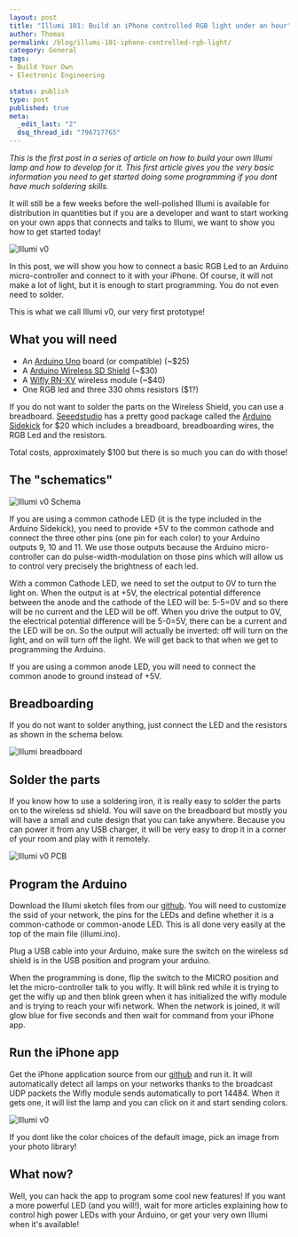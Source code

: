 ```yaml
--- 
layout: post
title: "Illumi 101: Build an iPhone controlled RGB light under an hour"
author: Thomas
permalink: /blog/illumi-101-iphone-controlled-rgb-light/
category: General
tags: 
- Build Your Own
- Electronic Engineering

status: publish
type: post
published: true
meta: 
  _edit_last: "2"
  dsq_thread_id: "796717765"
---
```


_This is the first post in a series of article on how to build your own Illumi lamp and how to develop for it. This first article gives you the very basic information you need to get started doing some programming if you dont have much soldering skills._

It will still be a few weeks before the well-polished Illumi is available for distribution in quantities but if you are a developer and want to start working on your own apps that connects and talks to Illumi, we want to show you how to get started today!

![Illumi v0](http://www.tbideas.com/blog/wp-content/uploads/2012/08/illumi-v0.jpg)

In this post, we will show you how to connect a basic RGB Led to an Arduino micro-controller and connect to it with your iPhone. Of course, it will not make a lot of light, but it is enough to start programming. You do not even need to solder.

This is what we call Illumi v0, our very first prototype!

<!-- more -->

## What you will need
- An [Arduino Uno](http://arduino.cc/en/Main/ArduinoBoardUno/) board (or compatible) (~$25)
- A [Arduino Wireless SD Shield](http://arduino.cc/en/Main/ArduinoWirelessShield) (~$30)
- A [Wifly RN-XV](https://www.sparkfun.com/products/10822) wireless module (~$40)
- One RGB led and three 330 ohms resistors ($1?)

If you do not want to solder the parts on the Wireless Shield, you can use a breadboard. [Seeedstudio](http://www.seeedstudio.com/) has a pretty good package called the [Arduino Sidekick](http://www.seeedstudio.com/depot/arduino-sidekick-basic-kit-p-775.html) for $20 which includes a breadboard, breadboarding wires, the RGB Led and the resistors.

Total costs, approximately $100 but there is so much you can do with those!
## The "schematics"

![Illumi v0 Schema](http://www.tbideas.com/blog/wp-content/uploads/2012/08/illumi-v0-schema.png)

If you are using a common cathode LED (it is the type included in the Arduino Sidekick), you need to provide +5V to the common cathode and connect the three other pins (one pin for each color) to your Arduino outputs 9, 10 and 11. We use those outputs because the Arduino micro-controller can do pulse-width-modulation on those pins which will allow us to control very precisely the brightness of each led.

With a common Cathode LED, we need to set the output to 0V to turn the light on. When the output is at +5V, the electrical potential difference between the anode and the cathode of the LED will be: 5-5=0V and so there will be no current and the LED will be off. When you drive the output to 0V, the electrical potential difference will be 5-0=5V, there can be a current and the LED will be on. So the output will actually be inverted: off will turn on the light, and on will turn off the light. We will get back to that when we get to programming the Arduino.

If you are using a common anode LED, you will need to connect the common anode to ground instead of +5V.
## Breadboarding

If you do not want to solder anything, just connect the LED and the resistors as shown in the schema below.

![Illumi breadboard](http://www.tbideas.com/blog/wp-content/uploads/2012/08/illumi-v0-breadboard.png)
## Solder the parts

If you know how to use a soldering iron, it is really easy to solder the parts on to the wireless sd shield. You will save on the breadboard but mostly you will have a small and cute design that you can take anywhere. Because you can power it from any USB charger, it will be very easy to drop it in a corner of your room and play with it remotely.

![Illumi v0 PCB](http://www.tbideas.com/blog/wp-content/uploads/2012/08/illumi-v0-board.png)
## Program the Arduino

Download the Illumi sketch files from our [github](https://www.github.com/tbideas/illumi/). You will need to customize the ssid of your network, the pins for the LEDs and define whether it is a common-cathode or common-anode LED. This is all done very easily at the top of the main file (illumi.ino).

Plug a USB cable into your Arduino, make sure the switch on the wireless sd shield is in the USB position and program your arduino.

When the programming is done, flip the switch to the MICRO position and let the micro-controller talk to you wifly. It will blink red while it is trying to get the wifly up and then blink green when it has initialized the wifly module and is trying to reach your wifi network. When the network is joined, it will glow blue for five seconds and then wait for command from your iPhone app.
## Run the iPhone app

Get the iPhone application source from our [github](https://www.github.com/tbideas/illumiapp/) and run it. It will automatically detect all lamps on your networks thanks to the broadcast UDP packets the Wifly module sends automatically to port 14484. When it gets one, it will list the lamp and you can click on it and start sending colors.

![Illumi v0](http://www.tbideas.com/blog/wp-content/uploads/2012/08/illumi-v0-app-e1343953612682.png)

If you dont like the color choices of the default image, pick an image from your photo library!
## What now?

Well, you can hack the app to program some cool new features! If you want a more powerful LED (and you will!), wait for more articles explaining how to control high power LEDs with your Arduino, or get your very own Illumi when it's available!
